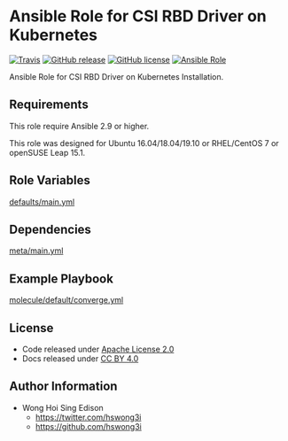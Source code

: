 # Ansible Role for CSI RBD Driver on Kubernetes

[![Travis](https://img.shields.io/travis/alvistack/ansible-role-kubernetes_csi_rbd.svg)](https://travis-ci.org/alvistack/ansible-role-kubernetes_csi_rbd)
[![GitHub release](https://img.shields.io/github/release/alvistack/ansible-role-kubernetes_csi_rbd.svg)](https://github.com/alvistack/ansible-role-kubernetes_csi_rbd)
[![GitHub license](https://img.shields.io/github/license/alvistack/ansible-role-kubernetes_csi_rbd.svg)](https://github.com/alvistack/ansible-role-kubernetes_csi_rbd/blob/master/LICENSE)
[![Ansible Role](https://img.shields.io/badge/galaxy-alvistack.kubernetes_csi_rbd-blue.svg)](https://galaxy.ansible.com/alvistack/kubernetes_csi_rbd)

Ansible Role for CSI RBD Driver on Kubernetes Installation.

## Requirements

This role require Ansible 2.9 or higher.

This role was designed for Ubuntu 16.04/18.04/19.10 or RHEL/CentOS 7 or openSUSE Leap 15.1.

## Role Variables

[defaults/main.yml](defaults/main.yml)

## Dependencies

[meta/main.yml](meta/main.yml)

## Example Playbook

[molecule/default/converge.yml](molecule/default/converge.yml)

## License

  - Code released under [Apache License 2.0](LICENSE)
  - Docs released under [CC BY 4.0](http://creativecommons.org/licenses/by/4.0/)

## Author Information

  - Wong Hoi Sing Edison
      - <https://twitter.com/hswong3i>
      - <https://github.com/hswong3i>

